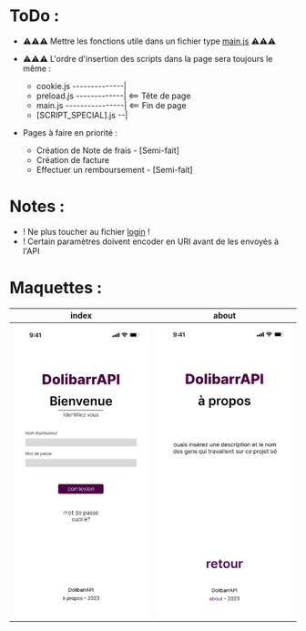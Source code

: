 # ToDo :
- ⚠⚠⚠ Mettre les fonctions utile dans un fichier type [main.js](js/main.js) ⚠⚠⚠

- ⚠⚠⚠ L'ordre d'insertion des scripts dans la page sera toujours le même :
    - cookie.js --------------|
    - preload.js -------------| <== Tête de page
    - main.js ----------------| <== Fin de page
    - [SCRIPT_SPECIAL].js --|

- Pages à faire en priorité :
    - Création de Note de frais - [Semi-fait]
    - Création de facture
    - Effectuer un remboursement - [Semi-fait]

# Notes :
- ! Ne plus toucher au fichier [login](js/login.js) !
- ! Certain paramètres doivent encoder en URI avant de les envoyés à l'API

# Maquettes :
| index | about |
| :---: | :---: |
![index](maquette_index.svg) | ![index](maquette_about.svg)